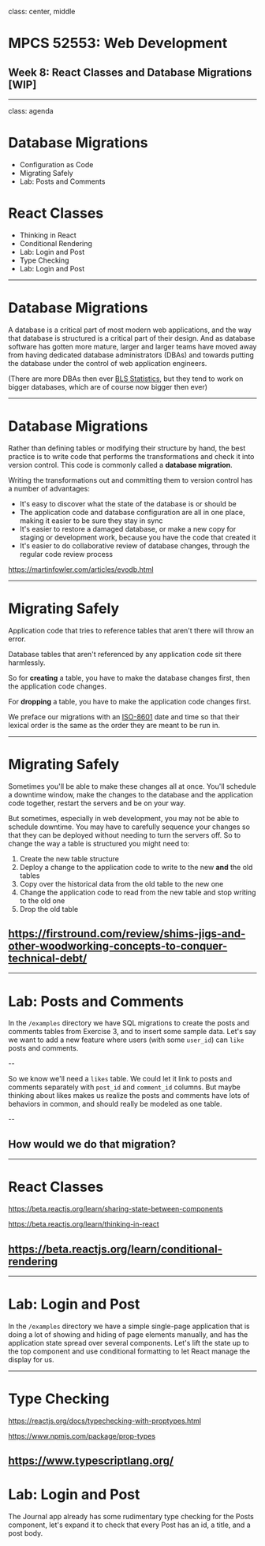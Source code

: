 class: center, middle

# MPCS 52553: Web Development
## Week 8: React Classes and Database Migrations \[WIP\]

---

class: agenda

# Database Migrations

- Configuration as Code
- Migrating Safely
- Lab: Posts and Comments

# React Classes

- Thinking in React
- Conditional Rendering
- Lab: Login and Post
- Type Checking
- Lab: Login and Post

---

# Database Migrations

A database is a critical part of most modern web applications, and the way that
database is structured is a critical part of their design. And as database
software has gotten more mature, larger and larger teams have moved away from
having dedicated database administrators (DBAs) and towards putting the database
under the control of web application engineers.

(There are more DBAs then ever
[BLS Statistics](https://www.bls.gov/ooh/computer-and-information-technology/database-administrators.htm#tab-1),
but they tend to work on bigger databases, which are of course now bigger then
ever)

---

# Database Migrations

Rather than defining tables or modifying their structure by hand, the best
practice is to write code that performs the transformations and check it into
version control. This code is commonly called a **database migration**.

Writing the transformations out and committing them to version control has a
number of advantages:

- It's easy to discover what the state of the database is or should be
- The application code and database configuration are all in one place, making
  it easier to be sure they stay in sync
- It's easier to restore a damaged database, or make a new copy for staging or
  development work, because you have the code that created it
- It's easier to do collaborative review of database changes, through the
  regular code review process

https://martinfowler.com/articles/evodb.html

---

# Migrating Safely

Application code that tries to reference tables that aren't there will throw an
error.

Database tables that aren't referenced by any application code sit there
harmlessly.

So for **creating** a table, you have to make the database changes first, then
the application code changes.

For **dropping** a table, you have to make the application code changes first.

We preface our migrations with an
[ISO-8601](https://en.wikipedia.org/wiki/ISO_8601) date and time so that their
lexical order is the same as the order they are meant to be run in.

---

# Migrating Safely

Sometimes you'll be able to make these changes all at once. You'll schedule a
downtime window, make the changes to the database and the application code
together, restart the servers and be on your way.

But sometimes, especially in web development, you may not be able to schedule
downtime. You may have to carefully sequence your changes so that they can be
deployed without needing to turn the servers off. So to change the way a table
is structured you might need to:

1. Create the new table structure
1. Deploy a change to the application code to write to the new **and** the old
   tables
1. Copy over the historical data from the old table to the new one
1. Change the application code to read from the new table and stop writing to
   the old one
1. Drop the old table

## https://firstround.com/review/shims-jigs-and-other-woodworking-concepts-to-conquer-technical-debt/

---

# Lab: Posts and Comments

In the `/examples` directory we have SQL migrations to create the posts and
comments tables from Exercise 3, and to insert some sample data. Let's say we
want to add a new feature where users (with some `user_id`) can `like` posts and
comments.

--

So we know we'll need a `likes` table. We could let it link to posts and
comments separately with `post_id` and `comment_id` columns. But maybe thinking
about likes makes us realize the posts and comments have lots of behaviors in
common, and should really be modeled as one table.

--

## How would we do that migration?

---

# React Classes

https://beta.reactjs.org/learn/sharing-state-between-components

https://beta.reactjs.org/learn/thinking-in-react

## https://beta.reactjs.org/learn/conditional-rendering

---

# Lab: Login and Post

In the `/examples` directory we have a simple single-page application that is
doing a lot of showing and hiding of page elements manually, and has the
application state spread over several components. Let's lift the state up to the
top component and use conditional formatting to let React manage the display for
us.

---

# Type Checking

https://reactjs.org/docs/typechecking-with-proptypes.html

https://www.npmjs.com/package/prop-types

## https://www.typescriptlang.org/

# Lab: Login and Post

The Journal app already has some rudimentary type checking for the Posts
component, let's expand it to check that every Post has an id, a title, and a
post body.

